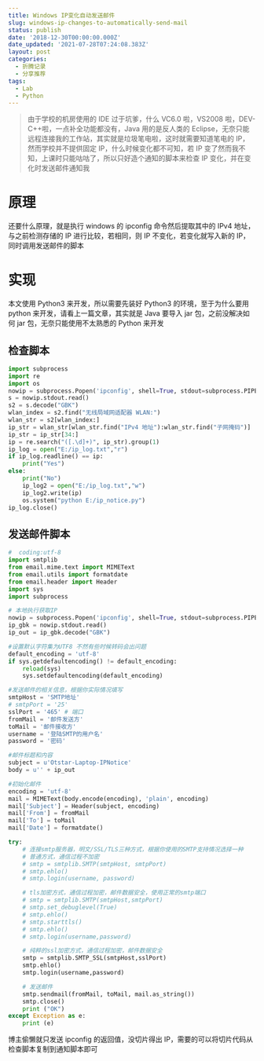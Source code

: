 ```yaml
---
title: Windows IP变化自动发送邮件
slug: windows-ip-changes-to-automatically-send-mail
status: publish
date: '2018-12-30T00:00:00.000Z'
date_updated: '2021-07-28T07:24:08.383Z'
layout: post
categories:
  - 折腾记录
  - 分享推荐
tags:
  - Lab
  - Python
---
```

> 由于学校的机房使用的 IDE 过于坑爹，什么 VC6.0 啦，VS2008 啦，DEV-C++啦，一点补全功能都没有，Java 用的是反人类的 Eclipse，无奈只能远程连接我的工作站，其实就是垃圾笔电啦，这时就需要知道笔电的 IP，然而学校并不提供固定 IP，什么时候变化都不可知，若 IP 变了然而我不知，上课时只能咕咕了，所以只好造个通知的脚本来检查 IP 变化，并在变化时发送邮件通知我

# 原理

还要什么原理，就是执行 windows 的 ipconfig 命令然后提取其中的 IPv4 地址，与之前检测存储的 IP 进行比较，若相同，则 IP 不变化，若变化就写入新的 IP，同时调用发送邮件的脚本

# 实现

本文使用 Python3 来开发，所以需要先装好 Python3 的环境，至于为什么要用 python 来开发，请看上一篇文章，其实就是 Java 要导入 jar 包，之前没解决如何 jar 包，无奈只能使用不太熟悉的 Python 来开发

## 检查脚本

```python
import subprocess
import re
import os
nowip = subprocess.Popen('ipconfig', shell=True, stdout=subprocess.PIPE, stderr=subprocess.STDOUT)
s = nowip.stdout.read()
s2 = s.decode("GBK")
wlan_index = s2.find("无线局域网适配器 WLAN:")
wlan_str = s2[wlan_index:]
ip_str = wlan_str[wlan_str.find("IPv4 地址"):wlan_str.find("子网掩码")]
ip_str = ip_str[34:]
ip = re.search("([.\d]+)", ip_str).group(1)
ip_log = open("E:/ip_log.txt","r")
if ip_log.readline() == ip:
    print("Yes")
else:
    print("No")
    ip_log2 = open("E:/ip_log.txt","w")
    ip_log2.write(ip)
    os.system("python E:/ip_notice.py")
ip_log.close()
```

## 发送邮件脚本

```python
#  coding:utf-8
import smtplib
from email.mime.text import MIMEText
from email.utils import formatdate
from email.header import Header
import sys
import subprocess

# 本地执行获取IP
nowip = subprocess.Popen('ipconfig', shell=True, stdout=subprocess.PIPE, stderr=subprocess.STDOUT)
ip_gbk = nowip.stdout.read()
ip_out = ip_gbk.decode("GBK")

#设置默认字符集为UTF8 不然有些时候转码会出问题
default_encoding = 'utf-8'
if sys.getdefaultencoding() != default_encoding:
    reload(sys)
    sys.setdefaultencoding(default_encoding)

#发送邮件的相关信息，根据你实际情况填写
smtpHost = 'SMTP地址'
# smtpPort = '25'
sslPort = '465' # 端口
fromMail = '邮件发送方'
toMail = '邮件接收方'
username = '登陆SMTP的用户名'
password = '密码'

#邮件标题和内容
subject = u'Otstar-Laptop-IPNotice'
body = u'' + ip_out

#初始化邮件
encoding = 'utf-8'
mail = MIMEText(body.encode(encoding), 'plain', encoding)
mail['Subject'] = Header(subject, encoding)
mail['From'] = fromMail
mail['To'] = toMail
mail['Date'] = formatdate()

try:
    # 连接smtp服务器，明文/SSL/TLS三种方式，根据你使用的SMTP支持情况选择一种
    # 普通方式，通信过程不加密
    # smtp = smtplib.SMTP(smtpHost, smtpPort)
    # smtp.ehlo()
    # smtp.login(username, password)

    # tls加密方式，通信过程加密，邮件数据安全，使用正常的smtp端口
    # smtp = smtplib.SMTP(smtpHost,smtpPort)
    # smtp.set_debuglevel(True)
    # smtp.ehlo()
    # smtp.starttls()
    # smtp.ehlo()
    # smtp.login(username,password)

    # 纯粹的ssl加密方式，通信过程加密，邮件数据安全
    smtp = smtplib.SMTP_SSL(smtpHost,sslPort)
    smtp.ehlo()
    smtp.login(username,password)

    # 发送邮件
    smtp.sendmail(fromMail, toMail, mail.as_string())
    smtp.close()
    print ("OK")
except Exception as e:
    print (e)
```

博主偷懒就只发送 ipconfig 的返回值，没切片得出 IP，需要的可以将切片代码从检查脚本复制到通知脚本即可
